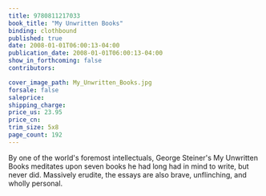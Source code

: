 ```yaml
---
title: 9780811217033
book_title: "My Unwritten Books"
binding: clothbound
published: true
date: 2008-01-01T06:00:13-04:00
publication_date: 2008-01-01T06:00:13-04:00
show_in_forthcoming: false
contributors:

cover_image_path: My_Unwritten_Books.jpg
forsale: false
saleprice:
shipping_charge:
price_us: 23.95
price_cn:
trim_size: 5x8
page_count: 192
---
```

By one of the world's foremost intellectuals, George Steiner's My Unwritten Books meditates upon seven books he had long had in mind to write, but never did. Massively erudite, the essays are also brave, unflinching, and wholly personal.

